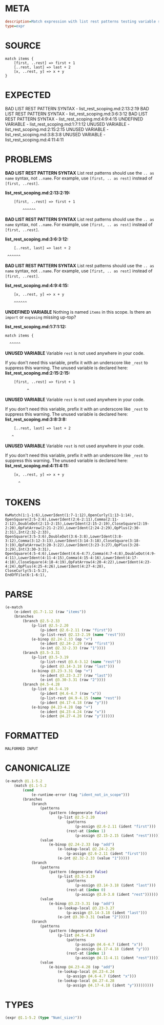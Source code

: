 # META
~~~ini
description=Match expression with list rest patterns testing variable scoping
type=expr
~~~
# SOURCE
~~~roc
match items {
    [first, ..rest] => first + 1
    [..rest, last] => last + 2
    [x, ..rest, y] => x + y
}
~~~
# EXPECTED
BAD LIST REST PATTERN SYNTAX - list_rest_scoping.md:2:13:2:19
BAD LIST REST PATTERN SYNTAX - list_rest_scoping.md:3:6:3:12
BAD LIST REST PATTERN SYNTAX - list_rest_scoping.md:4:9:4:15
UNDEFINED VARIABLE - list_rest_scoping.md:1:7:1:12
UNUSED VARIABLE - list_rest_scoping.md:2:15:2:15
UNUSED VARIABLE - list_rest_scoping.md:3:8:3:8
UNUSED VARIABLE - list_rest_scoping.md:4:11:4:11
# PROBLEMS
**BAD LIST REST PATTERN SYNTAX**
List rest patterns should use the `.. as name` syntax, not `..name`.
For example, use `[first, .. as rest]` instead of `[first, ..rest]`.

**list_rest_scoping.md:2:13:2:19:**
```roc
    [first, ..rest] => first + 1
```
            ^^^^^^


**BAD LIST REST PATTERN SYNTAX**
List rest patterns should use the `.. as name` syntax, not `..name`.
For example, use `[first, .. as rest]` instead of `[first, ..rest]`.

**list_rest_scoping.md:3:6:3:12:**
```roc
    [..rest, last] => last + 2
```
     ^^^^^^


**BAD LIST REST PATTERN SYNTAX**
List rest patterns should use the `.. as name` syntax, not `..name`.
For example, use `[first, .. as rest]` instead of `[first, ..rest]`.

**list_rest_scoping.md:4:9:4:15:**
```roc
    [x, ..rest, y] => x + y
```
        ^^^^^^


**UNDEFINED VARIABLE**
Nothing is named `items` in this scope.
Is there an `import` or `exposing` missing up-top?

**list_rest_scoping.md:1:7:1:12:**
```roc
match items {
```
      ^^^^^


**UNUSED VARIABLE**
Variable `rest` is not used anywhere in your code.

If you don't need this variable, prefix it with an underscore like `_rest` to suppress this warning.
The unused variable is declared here:
**list_rest_scoping.md:2:15:2:15:**
```roc
    [first, ..rest] => first + 1
```
              ^


**UNUSED VARIABLE**
Variable `rest` is not used anywhere in your code.

If you don't need this variable, prefix it with an underscore like `_rest` to suppress this warning.
The unused variable is declared here:
**list_rest_scoping.md:3:8:3:8:**
```roc
    [..rest, last] => last + 2
```
       ^


**UNUSED VARIABLE**
Variable `rest` is not used anywhere in your code.

If you don't need this variable, prefix it with an underscore like `_rest` to suppress this warning.
The unused variable is declared here:
**list_rest_scoping.md:4:11:4:11:**
```roc
    [x, ..rest, y] => x + y
```
          ^


# TOKENS
~~~zig
KwMatch(1:1-1:6),LowerIdent(1:7-1:12),OpenCurly(1:13-1:14),
OpenSquare(2:5-2:6),LowerIdent(2:6-2:11),Comma(2:11-2:12),DoubleDot(2:13-2:15),LowerIdent(2:15-2:19),CloseSquare(2:19-2:20),OpFatArrow(2:21-2:23),LowerIdent(2:24-2:29),OpPlus(2:30-2:31),Int(2:32-2:33),
OpenSquare(3:5-3:6),DoubleDot(3:6-3:8),LowerIdent(3:8-3:12),Comma(3:12-3:13),LowerIdent(3:14-3:18),CloseSquare(3:18-3:19),OpFatArrow(3:20-3:22),LowerIdent(3:23-3:27),OpPlus(3:28-3:29),Int(3:30-3:31),
OpenSquare(4:5-4:6),LowerIdent(4:6-4:7),Comma(4:7-4:8),DoubleDot(4:9-4:11),LowerIdent(4:11-4:15),Comma(4:15-4:16),LowerIdent(4:17-4:18),CloseSquare(4:18-4:19),OpFatArrow(4:20-4:22),LowerIdent(4:23-4:24),OpPlus(4:25-4:26),LowerIdent(4:27-4:28),
CloseCurly(5:1-5:2),
EndOfFile(6:1-6:1),
~~~
# PARSE
~~~clojure
(e-match
	(e-ident @1.7-1.12 (raw "items"))
	(branches
		(branch @2.5-2.33
			(p-list @2.5-2.20
				(p-ident @2.6-2.11 (raw "first"))
				(p-list-rest @2.13-2.19 (name "rest")))
			(e-binop @2.24-2.33 (op "+")
				(e-ident @2.24-2.29 (raw "first"))
				(e-int @2.32-2.33 (raw "1"))))
		(branch @3.5-3.31
			(p-list @3.5-3.19
				(p-list-rest @3.6-3.12 (name "rest"))
				(p-ident @3.14-3.18 (raw "last")))
			(e-binop @3.23-3.31 (op "+")
				(e-ident @3.23-3.27 (raw "last"))
				(e-int @3.30-3.31 (raw "2"))))
		(branch @4.5-4.28
			(p-list @4.5-4.19
				(p-ident @4.6-4.7 (raw "x"))
				(p-list-rest @4.9-4.15 (name "rest"))
				(p-ident @4.17-4.18 (raw "y")))
			(e-binop @4.23-4.28 (op "+")
				(e-ident @4.23-4.24 (raw "x"))
				(e-ident @4.27-4.28 (raw "y"))))))
~~~
# FORMATTED
~~~roc
MALFORMED INPUT
~~~
# CANONICALIZE
~~~clojure
(e-match @1.1-5.2
	(match @1.1-5.2
		(cond
			(e-runtime-error (tag "ident_not_in_scope")))
		(branches
			(branch
				(patterns
					(pattern (degenerate false)
						(p-list @2.5-2.20
							(patterns
								(p-assign @2.6-2.11 (ident "first")))
							(rest-at (index 1)
								(p-assign @2.15-2.15 (ident "rest"))))))
				(value
					(e-binop @2.24-2.33 (op "add")
						(e-lookup-local @2.24-2.29
							(p-assign @2.6-2.11 (ident "first")))
						(e-int @2.32-2.33 (value "1")))))
			(branch
				(patterns
					(pattern (degenerate false)
						(p-list @3.5-3.19
							(patterns
								(p-assign @3.14-3.18 (ident "last")))
							(rest-at (index 0)
								(p-assign @3.8-3.8 (ident "rest"))))))
				(value
					(e-binop @3.23-3.31 (op "add")
						(e-lookup-local @3.23-3.27
							(p-assign @3.14-3.18 (ident "last")))
						(e-int @3.30-3.31 (value "2")))))
			(branch
				(patterns
					(pattern (degenerate false)
						(p-list @4.5-4.19
							(patterns
								(p-assign @4.6-4.7 (ident "x"))
								(p-assign @4.17-4.18 (ident "y")))
							(rest-at (index 1)
								(p-assign @4.11-4.11 (ident "rest"))))))
				(value
					(e-binop @4.23-4.28 (op "add")
						(e-lookup-local @4.23-4.24
							(p-assign @4.6-4.7 (ident "x")))
						(e-lookup-local @4.27-4.28
							(p-assign @4.17-4.18 (ident "y")))))))))
~~~
# TYPES
~~~clojure
(expr @1.1-5.2 (type "Num(_size)"))
~~~

